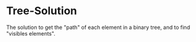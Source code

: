 # Tree-Solution
The solution to get the "path" of each element in a binary tree, and to find "visibles elements".
